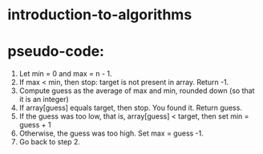 # introduction-to-algorithms
# pseudo-code:
1. Let min = 0 and max = n - 1.
2. If max < min, then stop: target is not present in array. Return -1.
3. Compute guess as the average of max and min, rounded down (so that it is an integer)
4. If array[guess] equals target, then stop. You found it. Return guess.
5. If the guess was too low, that is, array[guess] < target, then set min = guess + 1
6. Otherwise, the guess was too high. Set max = guess -1.
7. Go back to step 2.
